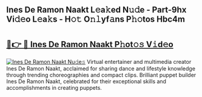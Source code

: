## Ines De Ramon Naakt L𝚎a𝚔ed N𝚞𝚍e - Part-9hx Vi𝚍𝚎o L𝚎a𝚔s - H𝚘𝚝 O𝚗𝚕yf𝚊ns P𝚑𝚘tos Hbc4m

# <h2><a href="http://kf3ycp.oniu.top/?m=Ines+De+Ramon+Naakt">🔗👉 🔴 Ines De Ramon Naakt P𝚑ot𝚘𝚜 V𝚒d𝚎o</a></h2>

[![Ines De Ramon Naakt Nu𝚍e𝚜](https://i.imgur.com/0qMVB7G.gif)](http://kf3ycp.oniu.top/?m=Ines+De+Ramon+Naakt)
Virtual entertainer and multimedia creator Ines De Ramon Naakt, acclaimed for sharing dance and lifestyle knowledge through trending choreographies and compact clips. Brilliant puppet builder Ines De Ramon Naakt, celebrated for their exceptional skills and accomplishments in creating puppets.  
